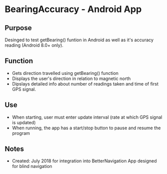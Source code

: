 # BearingAccuracy - Android App
## Purpose
Desinged to test getBearing() funtion in Android as well as it's accuracy reading (Android 8.0+ only).
## Function
- Gets direction travelled using getBearing() function
- Displays the user's direction in relation to magnetic north
- Dipslays detailed info about number of readings taken and time of first GPS signal.
## Use
- When starting, user must enter update interval (rate at which GPS signal is updated)
- When running, the app has a start/stop button to pause and resume the program
## Notes
- Created: July 2018 for integration into BetterNavigation App designed for blind navigation
